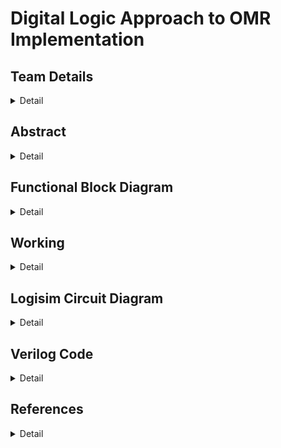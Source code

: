 # Digital Logic Approach to OMR Implementation

<!-- First Section -->
## Team Details
<details>
  <summary>Detail</summary>

  Semester: 3rd Semester, BTech CSE

  Section: S1

  Member-1: Atharva Atul Rege 231CS114 atharvaatulrege.231cs114@nitk.edu.in

  Member-2: B Sriram 231CS116 bsriram.231cs116@nitk.edu.in

  Member-3: Shreyas Lal  231CS156 shreyaslal.231cs156@nitk.edu.in
</details>

<!-- Second Section -->
## Abstract
<details>
  <summary>Detail</summary>

### Motivation
In modern education, fast and accurate automated evaluation of multiple-choice questions (MCQs) is crucial for efficiently managing large-scale assessments. Manual grading is time-consuming and prone to errors. Inspired by this challenge, we set out to build an Optical Mark Recognition (OMR) machine using digital logic that is both precise and efficient. Our motivation stems from the desire to create a practical solution that can be easily implemented in educational institutions with limited resources, providing them a reliable tool for automating the grading process.

### Problem Statement
The manual evaluation of hundreds or thousands of OMR answer sheets in large-scale examinations leads to delays and increased chances of human error. Existing OMR machines, though effective, are often expensive or too complex for smaller institutions to adopt. Our goal is to design a small-scale hardware-based OMR machine using basic digital logic circuits. Our system will scan the answer sheets, compare the student responses with pre-stored solutions, and grade them, displaying the total score for immediate and accurate evaluation.

### Features
- **Digital Memory Storage:** Correct answers are stored in D flip-flops, enabling real-time comparisons with scanned responses and allowing easy reset or updates for new exams.

- **Small-Scale OMR Scanner:** A built-in scanner unit allows the user to insert a hardcopy OMR sheet, where the system uses light-dependent resistors (LDRs) to detect marked answers sequentially.

- **Multiplexing for Question Handling:** A 16-to-1 multiplexer is used to select the correct stored answer from memory based on the question number, enabling seamless transitions during the scanning process.

- **Real-Time Comparison and Evaluation:** The scanned answers are compared to stored correct answers using a digital comparator, with a BCD counter tracking and incrementing the score. The total and positive scores are then displayed on seven-segment displays, providing immediate feedback.

- **Negative Marking:** Two counters track correct and incorrect answers, with the final score calculated by adding positive points and deducting for incorrect ones.
 
</details>


<!-- Third Section -->
## Functional Block Diagram
<details>
  <summary>Detail</summary>
  
![img](https://github.com/shreyaslal/Team-S1-T14-for-DDS-Miniproject-/blob/2b71653ce06b9bfd9641b9a40d2045c4f1e22ab0/Snapshots/S1-T14-BlockDiagram.svg)

</details>


<!-- Fourth Section -->
## Working
<details>
  <summary>Detail</summary>
  
###
This project is designed to calculate the final scores of scanned OMR answer sheets by comparing
them with pre-stored correct answers, which are set by the user initially. The score is determined by
awarding +1 for each correct answer and -1 for each incorrect answer. If the final score is negative,
it is displayed as 0; otherwise, the calculated score is shown. Each question has four options (A, B,
C, and D), with only one correct answer.

###
4-bit D-Flip Flops are used to store the correct answers, with each question having its own
corresponding D-Flip Flop to store the answer. This system is implemented for up to ten questions,
but the number of questions can be scaled as needed. Additionally, we can choose to evaluate fewer
than ten questions for a particular exam if required.

###
There are four 16:1 multiplexers, one for each option, with the question number currently being
evaluated as their select line. These multiplexers determine whether the corresponding option is
correct for the question being evaluated.

###
We have developed a small-scale OMR (Optical Mark Recognition) sheet scanner using LightDependent Resistors (LDRs) and LEDs. These components are positioned on opposite sides—LEDs on top and LDRs on the bottom—where the answer sheet is inserted for scanning. The answer sheet
includes four options for each question, and the correct option must be shaded using a pencil. When
a circle corresponding to an option is shaded, less light from the LEDs passes through the shaded
option compared to the unshaded options. This causes an increase in the resistance of the LDR
associated with the marked option. A circuit is then designed to detect this change in resistance and
generate an ”ON” signal, indicating that the option is marked. This process is repeated for each
question.

###
To help the circuit detect when responses for the next question are being scanned, a fifth circle
is always shaded. As the paper slides forward for the next question, the LDR beneath this shaded
circle temporarily detects an unshaded area between questions, resulting in reduced resistance. This
fluctuation serves as a clock signal for a counter that tracks the number of questions evaluated.
Finally, the correct answer, retrieved from a multiplexer, is compared to the scanned answer
using a 4-bit comparator. If the marked answer is correct, a counter is incremented to track the
number of correctly answered questions. A real-time display using a 7-segment display shows the
count of correct answers.

###
Additionally, a separate counter records the number of incorrect answers. A 4-bit subtractor
is then used to calculate the total score by subtracting the number of incorrect answers from the
number of correct ones. If the result is negative, the final score is displayed as zero. The score is
shown on a 7-segment display.

###
**Truth Table**
###
![img](https://github.com/shreyaslal/S1-T14-Digital-Logic-Approach-to-OMR-Implemenation/blob/0ee6b97599af7c1f90eac5ce6efaeb18ee9e8da7/Snapshots/Block%20Diagram%20and%20Functional%20Table/Truth%20Table.jpg)

###
**Flow Chart**
![img](https://github.com/shreyaslal/Team-S1-T14-for-DDS-Miniproject-/blob/7b0b968147196d3cd378287562b7e4c58215e3ec/Snapshots/Block%20Diagram.svg)


</details>

<!-- Fifth Section -->
## Logisim Circuit Diagram
<details>
  <summary>Detail</summary>

  ###
  The <a href="https://github.com/shreyaslal/Team-S1-T14-for-DDS-Miniproject-/tree/main/Logisim">Logisim</a> folder consists of the Logisim files of the Digital Logic Approach to OMR Implementation.


###
  **Overall Circuit**
  ![img](https://github.com/shreyaslal/Team-S1-T14-for-DDS-Miniproject-/blob/6f2e4d220eed3d33b48b72930f3f26435f5be0db/Snapshots/Logisim%20Circuits/S1-T14-Overall.png)


###
###
  **Quad D Flip-Flop Circuit**
    <div style="flex: 1; text-align: center;">
      <img src="https://github.com/shreyaslal/Team-S1-T14-for-DDS-Miniproject-/blob/6f2e4d220eed3d33b48b72930f3f26435f5be0db/Snapshots/Logisim%20Circuits/S1-T14-DFF.png" alt="Quad D Flip-Flop Circuit" width="400px">
    </div>
  </div>
 
 ###
 ###
 
  <div style="display: flex; align-items: center; margin-bottom: 100px; margin-top: 100px;">
    <div style="flex: 1;">
      <p><strong>16-Line to 1-Line Data Selector/Multiplexer Circuit</strong></p>
    </div>
    <div style="flex: 1; text-align: center; margin-left: 20px;">
      <img src="https://github.com/shreyaslal/Team-S1-T14-for-DDS-Miniproject-/blob/6f2e4d220eed3d33b48b72930f3f26435f5be0db/Snapshots/Logisim%20Circuits/S1-T14-MUX.png" alt="Multiplexer Circuit" width="400px">
    </div>
  </div>

###
###

  <div style="display: flex; align-items: center; margin-bottom: 100px; margin-top: 100px;">
    <div style="flex: 1;">
      <p><strong>12 Stage Ripple Carry Binary Counter Circuit</strong></p>
    </div>
    <div style="flex: 1; text-align: center; margin-left: 20px;">
      <img src="https://github.com/shreyaslal/Team-S1-T14-for-DDS-Miniproject-/blob/6f2e4d220eed3d33b48b72930f3f26435f5be0db/Snapshots/Logisim%20Circuits/S1-T14-COUNTER.png" alt="Binary Counter Circuit" width="400px">
    </div>
  </div>

###
###

  <div style="display: flex; align-items: center; flex-direction: column; margin-bottom: 150px;">
    <div style="margin-bottom: 10px;">
      <p><strong>4-bit Magnitude Comparator Circuit</strong></p>
    </div>
    <div style="text-align: center;">
      <img src="https://github.com/shreyaslal/Team-S1-T14-for-DDS-Miniproject-/blob/6f2e4d220eed3d33b48b72930f3f26435f5be0db/Snapshots/Logisim%20Circuits/S1-T14-COMPARATOR.png" alt="Comparator Circuit" width="400px">
    </div>
  </div>

###
###

  <div style="display: flex; align-items: center; flex-direction: column; margin-bottom: 150px;">
    <div style="margin-bottom: 10px;">
      <p><strong>4-bit Full Adder</strong></p>
    </div>
    <div style="text-align: center;">
      <img src="https://github.com/shreyaslal/Team-S1-T14-for-DDS-Miniproject-/blob/6f2e4d220eed3d33b48b72930f3f26435f5be0db/Snapshots/Logisim%20Circuits/S1-T14-BCD-ADDER.png" alt="Full Adder" width="400px">
    </div>
  </div>

###
###

  <div style="display: flex; align-items: center; flex-direction: column; margin-bottom: 150px;">
    <div style="margin-bottom: 10px;">
      <p><strong>BCD to 7-segment Decoder Circuit</strong></p>
    </div>
    <div style="text-align: center;">
      <img src="https://github.com/shreyaslal/Team-S1-T14-for-DDS-Miniproject-/blob/6f2e4d220eed3d33b48b72930f3f26435f5be0db/Snapshots/Logisim%20Circuits/S1-T14-BCD-TO-7.png" alt="Decoder Circuit" width="400px">
    </div>
  </div>

</details>


<!-- Sixth Section -->
## Verilog Code
<details>
  <summary>Detail</summary>

###
   The <a href="https://github.com/shreyaslal/Team-S1-T14-for-DDS-Miniproject-/tree/main/Verilog">Verilog</a> folder contains the main file and the test bench file along with the output file.
###

### Modules

#### Behavioral
```
//Design of Digital Systems Mini-Project
//S1 Team 14 - Digital Logic Approach to OMR Implementation
//Behavioral Model

// D Flip-Flop Module
module D_FlipFlop(
    input reset,     
    input [3:0] d,    
    output reg [3:0] q 
);

    always @(reset or d) begin
        if (reset) begin
            q <= 4'b0;
        end else begin
            q <= d;
        end
    end
endmodule

// Comparator Module
module Comparator(
    input [3:0] A,   
    input [3:0] B,   
    output equal);

    assign equal = (A == B);
endmodule

// OMR Machine Module
module OMR_Machine(
    input [39:0] correct_answers, 
    input [39:0] student_answers, 
    input reset,    
    output reg [3:0] score_neg,              
    output reg [3:0] score        
);
    wire [3:0] stored_answers [9:0];
    wire [9:0] compare_results;
    integer j; 

    generate
        genvar i;
        for (i = 0; i < 10; i = i + 1) begin : dff_block
            D_FlipFlop dff (
                .reset(reset),
                .d(correct_answers[i*4 +: 4]),
                .q(stored_answers[i])
            );
        end
    endgenerate

    generate
        for (i = 0; i < 10; i = i + 1) begin : compare_block
            Comparator comp (
                .A(student_answers[i*4 +: 4]),
                .B(stored_answers[i]),
                .equal(compare_results[i])
            );
        end
    endgenerate

    always @(*) begin
        if (reset) begin
            score = 4'b0;
            score_neg = 4'b0;
        end else begin
            score = 4'b0;
            score_neg = 4'b0;
            for (j = 0; j < 10; j = j + 1) begin
                if (compare_results[j]) begin
                    score = score + 4'b0001; // Count correct answers
                end else begin
                    score_neg = score_neg + 4'b0001;
                end   
            end
            if(score >= score_neg) begin
                score = score - score_neg;
            end else begin
                score = 4'b0;
            end
        end
    end 
endmodule
```
#### Gate Level
```
//Design of Digital Systems Mini-Project
//S1 Team 14 - Digital Logic Approach to OMR Implementation
//Gate-level Model

//D Flip Flop Module
module DFF (
    output Q,       
    output Qn,      
    input D,        
    input R);

    wire S, Rn; 

    not (Rn, R);
    nand (S, Rn, D); 
    nand (Q, S, Qn); 
    nand (Qn, Rn, Q);
endmodule

module XNOR (
    output O,     
    input I0,     
    input I1);
 
    wire w1;

    xor (w1,I0,I1);
    not (O,w1);
endmodule

// 4-bit D Flip-flop Module
module DFF_Array (
    output [3:0] Q,  
    input [3:0] D,   
    input R);
    
    DFF dff0 (.Q(Q[0]), .D(D[0]), .R(R));
    DFF dff1 (.Q(Q[1]), .D(D[1]), .R(R));
    DFF dff2 (.Q(Q[2]), .D(D[2]), .R(R));
    DFF dff3 (.Q(Q[3]), .D(D[3]), .R(R));
endmodule

module XNOR_Array (
    output [3:0] O,  
    input [3:0] I0,  
    input [3:0] I1);

    XNOR xn0 (.O(O[0]), .I0(I0[0]), .I1(I1[0]));
    XNOR xn1 (.O(O[1]), .I0(I0[1]), .I1(I1[1]));
    XNOR xn2 (.O(O[2]), .I0(I0[2]), .I1(I1[2]));
    XNOR xn3 (.O(O[3]), .I0(I0[3]), .I1(I1[3]));
endmodule

module AND (
    output O,       
    input I0,      
    input I1,      
    input I2,      
    input I3);

    and (O,I0,I1,I2,I3);
endmodule

module OMR_Machine(
    input [39:0] correct_answers,
    input [39:0] student_answers,
    input reset,    
    output reg [3:0] score_neg,              
    output reg [3:0] score);

    wire [3:0] stored_answers [9:0]; 
    wire [9:0] compare_results; 

    // 10 blocks of D Flip-Flops (4 flip-flops per block)
    DFF_Array dff_block0 (.Q(stored_answers[0]), .D({correct_answers[3:0]}), .R(reset));
    DFF_Array dff_block1 (.Q(stored_answers[1]), .D({correct_answers[7:4]}), .R(reset));
    DFF_Array dff_block2 (.Q(stored_answers[2]), .D({correct_answers[11:8]}), .R(reset));
    DFF_Array dff_block3 (.Q(stored_answers[3]), .D({correct_answers[15:12]}), .R(reset));
    DFF_Array dff_block4 (.Q(stored_answers[4]), .D({correct_answers[19:16]}), .R(reset));
    DFF_Array dff_block5 (.Q(stored_answers[5]), .D({correct_answers[23:20]}), .R(reset));
    DFF_Array dff_block6 (.Q(stored_answers[6]), .D({correct_answers[27:24]}), .R(reset));
    DFF_Array dff_block7 (.Q(stored_answers[7]), .D({correct_answers[31:28]}), .R(reset));
    DFF_Array dff_block8 (.Q(stored_answers[8]), .D({correct_answers[35:32]}), .R(reset));
    DFF_Array dff_block9 (.Q(stored_answers[9]), .D({correct_answers[39:36]}), .R(reset));

    // 10 blocks of XNOR gates (4 gates per block)
    wire [3:0] and_out [9:0]; 
    // Outputs from XNOR arrays for comparing

    XNOR_Array xn_block0 (.O(and_out[0]), .I0(student_answers[3:0]), .I1(stored_answers[0]));
    XNOR_Array xn_block1 (.O(and_out[1]), .I0(student_answers[7:4]), .I1(stored_answers[1]));
    XNOR_Array xn_block2 (.O(and_out[2]), .I0(student_answers[11:8]), .I1(stored_answers[2]));
    XNOR_Array xn_block3 (.O(and_out[3]), .I0(student_answers[15:12]), .I1(stored_answers[3]));
    XNOR_Array xn_block4 (.O(and_out[4]), .I0(student_answers[19:16]), .I1(stored_answers[4]));
    XNOR_Array xn_block5 (.O(and_out[5]), .I0(student_answers[23:20]), .I1(stored_answers[5]));
    XNOR_Array xn_block6 (.O(and_out[6]), .I0(student_answers[27:24]), .I1(stored_answers[6]));
    XNOR_Array xn_block7 (.O(and_out[7]), .I0(student_answers[31:28]), .I1(stored_answers[7]));
    XNOR_Array xn_block8 (.O(and_out[8]), .I0(student_answers[35:32]), .I1(stored_answers[8]));
    XNOR_Array xn_block9 (.O(and_out[9]), .I0(student_answers[39:36]), .I1(stored_answers[9]));

    // AND gates to combine outputs from each block
    AND and0 (.O(compare_results[0]), .I0(and_out[0][0]), .I1(and_out[0][1]), .I2(and_out[0][2]), .I3(and_out[0][3]));
    AND and1 (.O(compare_results[1]), .I0(and_out[1][0]), .I1(and_out[1][1]), .I2(and_out[1][2]), .I3(and_out[1][3]));
    AND and2 (.O(compare_results[2]), .I0(and_out[2][0]), .I1(and_out[2][1]), .I2(and_out[2][2]), .I3(and_out[2][3]));
    AND and3 (.O(compare_results[3]), .I0(and_out[3][0]), .I1(and_out[3][1]), .I2(and_out[3][2]), .I3(and_out[3][3]));
    AND and4 (.O(compare_results[4]), .I0(and_out[4][0]), .I1(and_out[4][1]), .I2(and_out[4][2]), .I3(and_out[4][3]));
    AND and5 (.O(compare_results[5]), .I0(and_out[5][0]), .I1(and_out[5][1]), .I2(and_out[5][2]), .I3(and_out[5][3]));
    AND and6 (.O(compare_results[6]), .I0(and_out[6][0]), .I1(and_out[6][1]), .I2(and_out[6][2]), .I3(and_out[6][3]));
    AND and7 (.O(compare_results[7]), .I0(and_out[7][0]), .I1(and_out[7][1]), .I2(and_out[7][2]), .I3(and_out[7][3]));
    AND and8 (.O(compare_results[8]), .I0(and_out[8][0]), .I1(and_out[8][1]), .I2(and_out[8][2]), .I3(and_out[8][3]));
    AND and9 (.O(compare_results[9]), .I0(and_out[9][0]), .I1(and_out[9][1]), .I2(and_out[9][2]), .I3(and_out[9][3]));

    wire [3:0] correct_count;
    wire [3:0] score_reset = {4{reset}};
    assign correct_count = compare_results[0] + compare_results[1] + compare_results[2] + compare_results[3] + compare_results[4] + compare_results[5] + compare_results[6] + compare_results[7] + compare_results[8] + compare_results[9]; 
   
    integer j;
    always @(*) begin
            if (reset) begin
                score = 4'b0;
                score_neg = 4'b0;
            end else begin
                score = 4'b0;
                score_neg = 4'b0;
                for (j = 0; j < 10; j = j + 1) begin
                    if (compare_results[j]) begin
                        score = score + 4'b0001; // Count correct answers
                    end else begin
                        score_neg = score_neg + 4'b0001; // Count wrong answers
                    end   
                end
                if(score >= score_neg) begin
                    score = score - score_neg;
                end else begin
                    score = 4'b0;
                end
            end
        end   
endmodule
```

### Testbench

#### Behavioral

```
module OMR_Machine_tb;
    reg [39:0] correct_answers; 
    reg [39:0] student_answers; 
    reg reset; 
    wire [3:0] score_neg;                 
    wire [3:0] score;           

    OMR_Machine uut (
        .correct_answers(correct_answers),
        .student_answers(student_answers),
        .reset(reset),
        .score_neg(score_neg),
        .score(score)
    );

    initial begin
        $dumpfile("S1-T14_behavioral.vcd");
        $dumpvars(0,OMR_Machine_tb);
        reset = 1;
        correct_answers = 40'b0001_0010_0010_0100_0100_0100_0001_1000_1000_1000; 
        student_answers = 40'b0000; 
        
        #10 reset = 0; 

        // Test Case 1: All correct answers
        student_answers = 40'b0001_0010_0010_0100_0100_0100_0001_1000_1000_1000; // Score = 10
        #10; 
        $display("Test Case 1: Score = %d", score); 

        // Test Case 2: 6 correct answers and 4 incorrect answers
        student_answers = 40'b0001_0010_0001_0100_0100_0010_0001_0010_1000_0001; // Score = 2
        #10; 
        $display("Test Case 2: Score = %d", score); 

        // Test Case 3: 8 correct answers and 2 incorrect answers
        student_answers = 40'b0001_0010_0010_0010_0100_0010_0001_1000_1000_1000; // Score = 6
        #10; 
        $display("Test Case 3: Score = %d", score); 

        // Test Case 4: 1 correct aanswer and 9 incorrect answers
        student_answers = 40'b1000_0100_0010_0001_0101_0010_0100_0010_0001_0010; // Score = 0
        #10; 
        $display("Test Case 4: Score = %d", score);

        // Test Case 5: 9 correct answers and 1 incorrect answers
        student_answers = 40'b0001_0010_0010_0100_0100_0100_0001_1000_1000_0001; // Score = 8
        #10; 
        $display("Test Case 5: Score = %d", score); 

        // Test Case 6: 5 correct and 5 incorrect 
        student_answers = 40'b1000_0001_0010_0100_1000_0010_0001_0100_1000_1000; // Score = 0    
        #10;
        $display("Test Case 6: Score = %d", score); 

        // Test Case 7: 5 correct and 5 incorrect
        student_answers = 40'b1000_0100_0010_0100_0001_0010_0001_0100_1000_1000; // Score = 0
        #10;
        $display("Test Case 7: Score = %d", score); 

        // Test Case 8: 9 correct and 1 incorrect
        student_answers = 40'b0001_0010_0010_0100_0100_0100_0001_1000_1000_0100; // Score = 8
        #10;
        $display("Test Case 8: Score = %d", score); 

        $finish;
    end
endmodule
```
#### Gate Level
```
module OMR_Machine_tb;

    reg [39:0] correct_answers;
    reg [39:0] student_answers;
    reg reset;
    wire [3:0] score_neg;                
    wire [3:0] score;          

    OMR_Machine uut (
        .correct_answers(correct_answers),
        .student_answers(student_answers),
        .reset(reset),
        .score_neg(score_neg),
        .score(score)
    );

    initial begin
        $dumpfile("S1-T14_gate.vcd");
        $dumpvars(0,OMR_Machine_tb);
        reset = 1;
        correct_answers = 40'b0001_0010_0010_0100_0001_0010_0001_1000_1000_1000;
        student_answers = 40'b0000;
       
        #10 reset = 0;

        // Test Case 1: All correct answers
        student_answers = 40'b0001_0010_0010_0100_0001_0010_0001_1000_1000_1000; // Score = 10
        #10;
        $display("Test Case 1: Score = %d", score); 

        // Test Case 2: 6 correct answers and 4 incorrect answers
        student_answers = 40'b1000_0010_0010_0100_0010_0100_0100_1000_1000_1000; // Score = 2
        #10;
        $display("Test Case 2: Score = %d", score); 

        // Test Case 3: 8 correct answers and 2 incorrect answers
        student_answers = 40'b0001_0010_0010_0100_0001_0010_0001_0010_0001_1000; // Score = 6
        #10;
        $display("Test Case 3: Score = %d", score); 

        // Test Case 4: 3 correct aanswer and 7 incorrect answers
        student_answers = 40'b1000_0100_0010_0100_0100_0010_0100_0010_0001_0010; // Score = 0
        #10;
        $display("Test Case 4: Score = %d", score);

        // Test Case 5: 9 correct answers and 1 incorrect answers
        student_answers = 40'b0001_0010_0010_1000_0001_0010_0001_1000_1000_1000; // Score = 8
        #10;
        $display("Test Case 5: Score = %d", score);

        // Test Case 6: 6 correct and 4 incorrect
        student_answers = 40'b1000_0001_0010_0100_1000_0010_0001_0100_1000_1000; // Score = 2
        #10;
        $display("Test Case 6: Score = %d", score); 

        // Test Case 7: 7 correct and 3 incorrect
        student_answers = 40'b1000_0100_0010_0100_0001_0010_0001_0100_1000_1000; // Score = 4
        #10;
        $display("Test Case 7: Score = %d", score); 

        // Test Case 8: 5 correct and 5 incorrect
        student_answers = 40'b0001_0010_0100_0100_0001_0010_0100_0100_0001_0010; // Score = 0
        #10;
        $display("Test Case 8: Score = %d", score); 

        $finish;
    end   
endmodule
```
</details>

<!-- Fifth Section -->
## References
<details>
  <summary>Detail</summary>

  ###


1. [Optical Mark Recognition (OMR)](https://dmohankumar.wordpress.com/2010/11/06/optical-mark-recognition-omr/)  
2. [Light Dependent Resistors (LDR) Basics](https://www.electronicsforu.com/technology-trends/learn-electronics/ldr-light-dependent-resistors-basics)  

</details>



